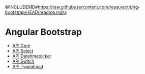 <div class="pull-right">
    <a href="https://github.com/ressurectit/ng-bootstrap">
        <span class="fab fa-github"></span>
    </a>
</div>

@INCLUDEMD#https://raw.githubusercontent.com/ressurectit/ng-bootstrap/HEAD/readme.md@

# Angular Bootstrap

- [API Core](/content/api/ng-bootstrap-core/bootstrap-core)
- [API Select](/content/api/ng-bootstrap-select/bootstrap-select)
- [API Datetimepicker](/content/api/ng-bootstrap-datetimepicker/bootstrap-datetimepicker)
- [API Switch](/content/api/ng-bootstrap-switch/bootstrap-switch)
- [API Typeahead](/content/api/ng-bootstrap-typeahead/bootstrap-typeahead)